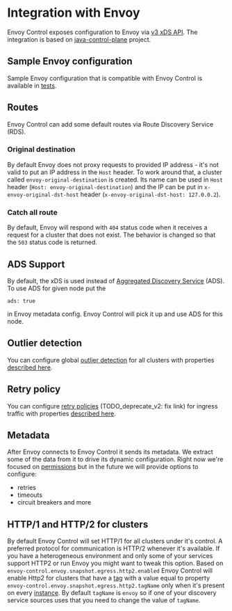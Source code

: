 # Integration with Envoy

Envoy Control exposes configuration to Envoy via
[v3 xDS API](https://www.envoyproxy.io/docs/envoy/latest/configuration/overview/overview).
The integration is based on [java-control-plane](https://github.com/envoyproxy/java-control-plane) project.

## Sample Envoy configuration

Sample Envoy configuration that is compatible with Envoy Control is available in [tests](https://github.com/allegro/envoy-control/blob/master/envoy-control-tests/src/main/resources/envoy/config_ads.yaml).

## Routes

Envoy Control can add some default routes via Route Discovery Service (RDS).

### Original destination

By default Envoy does not proxy requests to provided IP address - it's not valid to put an IP address in the `Host` header.
To work around that, a cluster called `envoy-original-destination` is created.
Its name can be used in `Host` header (`Host: envoy-original-destination`) 
and the IP can be put in `x-envoy-original-dst-host` header (`x-envoy-original-dst-host: 127.0.0.2`).

### Catch all route

By default, Envoy will respond with `404` status code when it receives a request for a cluster that does not exist.
The behavior is changed so that the `503` status code is returned.

## ADS Support

By default, the xDS is used instead of
[Aggregated Discovery Service](https://www.envoyproxy.io/docs/envoy/latest/configuration/overview/xds_api#aggregated-discovery-service)
(ADS). To use ADS for given node put the
```
ads: true
```
in Envoy metadata config. Envoy Control will pick it up and use ADS for this node.

## Outlier detection

You can configure global
[outlier detection](https://www.envoyproxy.io/docs/envoy/latest/intro/arch_overview/outlier#arch-overview-outlier-detection)
for all clusters with properties [described here](../configuration.md#outlier-detection).

## Retry policy

You can configure
[retry policies](https://www.envoyproxy.io/docs/envoy/latest/api-v2/api/v2/route/route.proto#envoy-api-msg-route-retrypolicy) (TODO_deprecate_v2: fix link)
for ingress traffic with properties [described here](../configuration.md#retries).

## Metadata

After Envoy connects to Envoy Control it sends its metadata.
We extract some of the data from it to drive its dynamic configuration.
Right now we're focused on [permissions](../features/permissions.md)
but in the future we will provide options to configure:

* retries
* timeouts
* circuit breakers and more

## HTTP/1 and HTTP/2 for clusters

By default Envoy Control will set HTTP/1 for all clusters under it's control.
A preferred protocol for communication is HTTP/2 whenever it's available.
If you have a heterogeneous environment and only some of your services support HTTP2 or run Envoy you might want to tweak this option.
Based on `envoy-control.envoy.snapshot.egress.http2.enabled`
Envoy Control will enable Http2 for clusters that have a [tag](https://github.com/allegro/envoy-control/blob/master/envoy-control-services/src/main/kotlin/pl/allegro/tech/servicemesh/envoycontrol/services/ServiceInstance.kt#L5)
with a value equal to property `envoy-control.envoy.snapshot.egress.http2.tagName` only when it's present on every [instance](https://github.com/allegro/envoy-control/blob/master/envoy-control-services/src/main/kotlin/pl/allegro/tech/servicemesh/envoycontrol/services/ServiceInstance.kt).
By default `tagName` is `envoy` so if one of your discovery service sources uses that you need to change the value of `tagName`.
